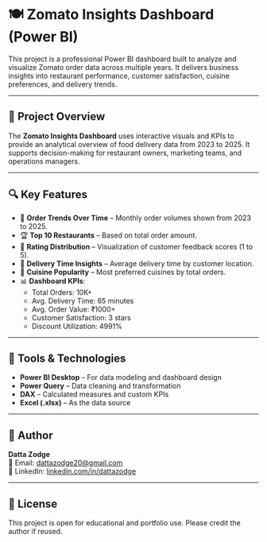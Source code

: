 # 🍽 Zomato Insights Dashboard (Power BI)

This project is a professional Power BI dashboard built to analyze and visualize Zomato order data across multiple years. It delivers business insights into restaurant performance, customer satisfaction, cuisine preferences, and delivery trends.

---

## 📌 Project Overview

The **Zomato Insights Dashboard** uses interactive visuals and KPIs to provide an analytical overview of food delivery data from 2023 to 2025. It supports decision-making for restaurant owners, marketing teams, and operations managers.

---

## 🔍 Key Features

- 📅 **Order Trends Over Time** – Monthly order volumes shown from 2023 to 2025.
- 🏆 **Top 10 Restaurants** – Based on total order amount.
- 🌟 **Rating Distribution** – Visualization of customer feedback scores (1 to 5).
- 🚚 **Delivery Time Insights** – Average delivery time by customer location.
- 🍜 **Cuisine Popularity** – Most preferred cuisines by total orders.
- 📊 **Dashboard KPIs**:
  - Total Orders: 10K+
  - Avg. Delivery Time: 65 minutes
  - Avg. Order Value: ₹1000+
  - Customer Satisfaction: 3 stars
  - Discount Utilization: 4991%

---

## 🧰 Tools & Technologies

- **Power BI Desktop** – For data modeling and dashboard design  
- **Power Query** – Data cleaning and transformation  
- **DAX** – Calculated measures and custom KPIs  
- **Excel (.xlsx)** – As the data source  

---

## 👤 Author

**Datta Zodge**  
📧 Email: [dattazodge20@gmail.com](mailto:dattazodge20@gmail.com)  
🔗 LinkedIn: [linkedin.com/in/dattazodge](https://www.linkedin.com/in/dattazodge)

---

## 📄 License

This project is open for educational and portfolio use. Please credit the author if reused.

